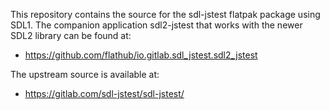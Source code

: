 This repository contains the source for the sdl-jstest flatpak package
using SDL1. The companion application sdl2-jstest that works with the
newer SDL2 library can be found at:

* https://github.com/flathub/io.gitlab.sdl_jstest.sdl2_jstest

The upstream source is available at:

* https://gitlab.com/sdl-jstest/sdl-jstest/
